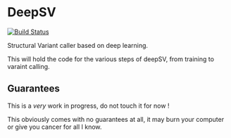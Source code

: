 # DeepSV
[![Build Status](https://travis-ci.org/gamazeps/deepSV.svg?branch=master)](https://travis-ci.org/gamazeps/deepSV)

Structural Variant caller based on deep learning.

This will hold the code for the various steps of deepSV, from training to varaint calling.

## Guarantees

This is a *very* work in progress, do not touch it for now !

This obviously comes with no guarantees at all, it may burn your computer or give you cancer for all
I know.
